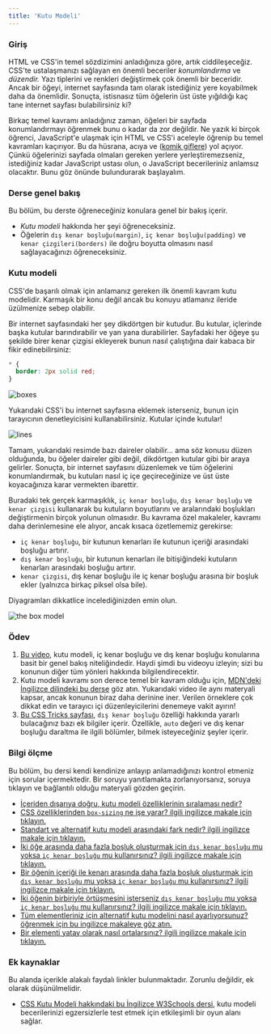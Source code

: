 ```yaml
---
title: 'Kutu Modeli'
---
```


### Giriş

HTML ve CSS'in temel sözdizimini anladığınıza göre, artık ciddileşeceğiz. CSS'te ustalaşmanızı sağlayan en önemli beceriler _konumlandırma_ ve _düzendir._ Yazı tiplerini ve renkleri değiştirmek çok önemli bir beceridir. Ancak bir öğeyi, internet sayfasında tam olarak istediğiniz yere koyabilmek daha da önemlidir. Sonuçta, istisnasız tüm öğelerin üst üste yığıldığı kaç tane internet sayfası bulabilirsiniz ki?

Birkaç temel kavramı anladığınız zaman, öğeleri bir sayfada konumlandırmayı öğrenmek bunu o kadar da zor değildir. Ne yazık ki birçok öğrenci, JavaScript'e ulaşmak için HTML ve CSS'i aceleyle öğrenip bu temel kavramları kaçırıyor. Bu da hüsrana, acıya ve ([komik giflere](https://giphy.com/gifs/css-13FrpeVH09Zrb2)) yol açıyor. Çünkü öğelerinizi sayfada olmaları gereken yerlere yerleştiremezseniz, istediğiniz kadar JavaScript ustası olun, o JavaScript becerileriniz anlamsız olacaktır. Bunu göz önünde bulundurarak başlayalım.

### Derse genel bakış

Bu bölüm, bu derste öğreneceğiniz konulara genel bir bakış içerir.

*   _Kutu modeli_ hakkında her şeyi öğreneceksiniz.
*   Öğelerin `dış kenar boşluğu(margin)`, `iç kenar boşluğu(padding)` ve `kenar çizgileri(borders)` ile doğru boyutta olmasını nasıl sağlayacağınızı öğreneceksiniz.

### Kutu modeli

CSS'de başarılı olmak için anlamanız gereken ilk önemli kavram kutu modelidir. Karmaşık bir konu değil ancak bu konuyu atlamanız ileride üzülmenize sebep olabilir.

Bir internet sayfasındaki her şey dikdörtgen bir kutudur. Bu kutular, içlerinde başka kutular barındırabilir ve yan yana durabilirler. Sayfadaki her öğeye şu şekilde birer kenar çizgisi ekleyerek bunun nasıl çalıştığına dair kabaca bir fikir edinebilirsiniz:

```css
* {
  border: 2px solid red;
}
```

![boxes](https://cdn.statically.io/gh/TheOdinProject/curriculum/main/foundations/html_css/css-foundations/the-box-model/imgs/boxes.png)

Yukarıdaki CSS'i bu internet sayfasına eklemek isterseniz, bunun için tarayıcının denetleyicisini kullanabilirsiniz. Kutular içinde kutular!

![lines](https://cdn.statically.io/gh/TheOdinProject/curriculum/main/foundations/html_css/css-foundations/the-box-model/imgs/odin-lined.png)

Tamam, yukarıdaki resimde bazı daireler olabilir... ama söz konusu düzen olduğunda, bu öğeler daireler gibi değil, dikdörtgen kutular gibi bir araya gelirler. Sonuçta, bir internet sayfasını düzenlemek ve tüm öğelerini konumlandırmak, bu kutuları nasıl iç içe geçireceğinize ve üst üste koyacağınıza karar vermekten ibarettir.

Buradaki tek gerçek karmaşıklık, `iç kenar boşluğu`, `dış kenar boşluğu` ve `kenar çizgisi` kullanarak bu kutuların boyutlarını ve aralarındaki boşlukları değiştirmenin birçok yolunun olmasıdır. Bu kavrama özel makaleler, kavramı daha derinlemesine ele alıyor, ancak kısaca özetlememiz gerekirse:

*   `iç kenar boşluğu`, bir kutunun kenarları ile kutunun içeriği arasındaki boşluğu artırır.
*   `dış kenar boşluğu`, bir kutunun kenarları ile bitişiğindeki kutuların kenarları arasındaki boşluğu artırır.
*   `kenar çizgisi`, dış kenar boşluğu ile iç kenar boşluğu arasına bir boşluk ekler (yalnızca birkaç piksel olsa bile).

Diyagramları dikkatlice incelediğinizden emin olun.

![the box model](https://cdn.statically.io/gh/TheOdinProject/curriculum/main/foundations/html_css/css-foundations/the-box-model/imgs/box-model.png)

### Ödev

<div class="lesson-content__panel" markdown="1">

1. [Bu video](https://www.youtube.com/watch?v=rIO5326FgPE), kutu modeli, iç kenar boşluğu ve dış kenar boşluğu konularına basit bir genel bakış niteliğindedir. Haydi şimdi bu videoyu izleyin; sizi bu konunun diğer tüm yönleri hakkında bilgilendirecektir.
2. Kutu modeli kavramı son derece temel bir kavram olduğu için, [MDN'deki İngilizce dilindeki bu derse](https://developer.mozilla.org/en-US/docs/Learn/CSS/Building_blocks/The_box_model) göz atın. Yukarıdaki video ile aynı materyali kapsar, ancak konunun biraz daha derinine iner. Verilen örneklere çok dikkat edin ve tarayıcı içi düzenleyicilerini denemeye vakit ayırın!
3. [Bu CSS Tricks sayfası](https://css-tricks.com/almanac/properties/m/margin/), `dış kenar boşluğu` özelliği hakkında yararlı bulacağınız bazı ek bilgiler içerir. Özellikle, `auto` değeri ve dış kenar boşluğu daraltma ile ilgili bölümler, bilmek isteyeceğiniz şeyler içerir.

</div>

### Bilgi ölçme

Bu bölüm, bu dersi kendi kendinize anlayıp anlamadığınızı kontrol etmeniz için sorular içermektedir. Bir soruyu yanıtlamakta zorlanıyorsanız, soruya tıklayın ve bağlantılı olduğu materyali gözden geçirin.

*   [İçeriden dışarıya doğru, kutu modeli özelliklerinin sıralaması nedir?](#kutu-modeli)
*   [CSS özelliklerinden `box-sizing` ne işe yarar? ilgili ingilizce makale için tıklayın.](https://developer.mozilla.org/en-US/docs/Learn/CSS/Building_blocks/The_box_model#the_alternative_css_box_model)
*   [Standart ve alternatif kutu modeli arasındaki fark nedir? ilgili ingilizce makale için tıklayın.](https://developer.mozilla.org/en-US/docs/Learn/CSS/Building_blocks/The_box_model#the_alternative_css_box_model)
*   [İki öğe arasında daha fazla boşluk oluşturmak için `dış kenar boşluğu` mu yoksa `iç kenar boşluğu` mu kullanırsınız? ilgili ingilizce makale için tıklayın.](https://developer.mozilla.org/en-US/docs/Learn/CSS/Building_blocks/The_box_model#margins_padding_and_borders)
*   [Bir öğenin içeriği ile kenarı arasında daha fazla boşluk oluşturmak için `dış kenar boşluğu` mu yoksa `iç kenar boşluğu` mu kullanırsınız? ilgili ingilizce makale için tıklayın.](https://developer.mozilla.org/en-US/docs/Learn/CSS/Building_blocks/The_box_model#margins_padding_and_borders)
*   [İki öğenin birbiriyle örtüşmesini isterseniz `dış kenar boşluğu` mu yoksa `iç kenar boşluğu` mu kullanırsınız? ilgili ingilizce makale için tıklayın.](https://developer.mozilla.org/en-US/docs/Learn/CSS/Building_blocks/The_box_model#margins_padding_and_borders)
*   [Tüm elementleriniz için alternatif kutu modelini nasıl ayarlıyorsunuz? öğrenmek için bu ingilizce makaleye göz atın.](https://developer.mozilla.org/en-US/docs/Learn/CSS/Building_blocks/The_box_model#the_alternative_css_box_model)
*   [Bir elementi yatay olarak nasıl ortalarsınız? ilgili ingilizce makale için tıklayın.](https://css-tricks.com/almanac/properties/m/margin/#aa-auto-and-centering)

### Ek kaynaklar

Bu alanda içerikle alakalı faydalı linkler bulunmaktadır. Zorunlu değildir, ek olarak düşünülmelidir.

*   [CSS Kutu Modeli hakkındaki bu İngilizce W3Schools dersi](https://www.w3schools.com/css/css_boxmodel.asp), kutu modeli becerilerinizi egzersizlerle test etmek için etkileşimli bir oyun alanı sağlar.